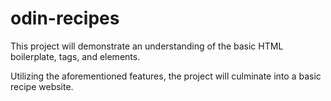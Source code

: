 # odin-recipes

This project will demonstrate an understanding of the basic HTML boilerplate, tags, and elements.

Utilizing the aforementioned features, the project will culminate into a basic recipe website.